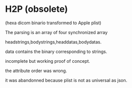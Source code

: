 # H2P (obsolete)

(hexa dicom binario transformed to Apple plist)

The parsing is an array of four synchronized array 

headstrings,bodystrings,headdatas,bodydatas.

data contains the binary corresponding to strings.

incomplete but working proof of concept.

the attribute order was wrong.

it was abandonned because plist is not as universal as json.
